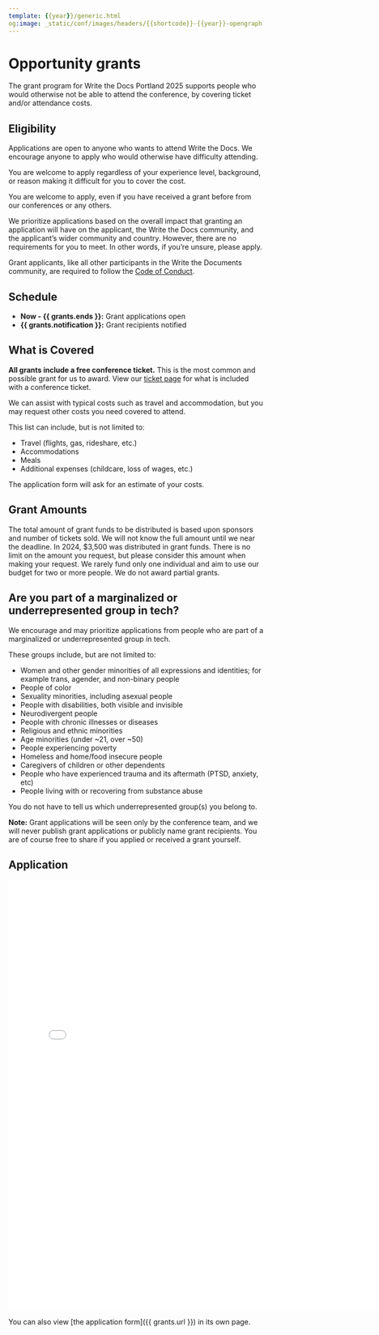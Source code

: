 ```yaml
---
template: {{year}}/generic.html
og:image: _static/conf/images/headers/{{shortcode}}-{{year}}-opengraph.jpg
---
```


# Opportunity grants

The grant program for Write the Docs Portland 2025 supports people who would otherwise not be able to attend the conference, by covering ticket and/or attendance costs. 

## Eligibility

Applications are open to anyone who wants to attend Write the Docs. We encourage anyone to apply who would otherwise have difficulty attending.

You are welcome to apply regardless of your experience level, background, or reason making it difficult for you to cover the cost.

You are welcome to apply, even if you have received a grant before from our conferences or any others.

We prioritize applications based on the overall impact that granting an application will have on the applicant, the Write the Docs community, and the applicant’s wider community and country. However, there are no requirements for you to meet. In other words, if you’re unsure, please apply.

Grant applicants, like all other participants in the Write the Documents community, are required to follow the [Code of Conduct](https://www.writethedocs.org/conf/portland/2025/code-of-conduct/).

## Schedule

- **Now - {{ grants.ends }}:** Grant applications open
- **{{ grants.notification }}:** Grant recipients notified

## What is Covered

**All grants include a free conference ticket.** This is the most common and possible grant for us to award. View our [ticket page](https://www.writethedocs.org/conf/portland/2025/tickets/) for what is included with a conference ticket.

We can assist with typical costs such as travel and accommodation, but you may request other costs you need covered to attend.

This list can include, but is not limited to:

- Travel (flights, gas, rideshare, etc.)
- Accommodations
- Meals
- Additional expenses (childcare, loss of wages, etc.)

The application form will ask for an estimate of your costs.

## Grant Amounts

The total amount of grant funds to be distributed is based upon sponsors and number of tickets sold. We will not know the full amount until we near the deadline. In 2024, $3,500 was distributed in grant funds. There is no limit on the amount you request, but please consider this amount when making your request. We rarely fund only one individual and aim to use our budget for two or more people. We do not award partial grants.

## Are you part of a marginalized or underrepresented group in tech?

We encourage and may prioritize applications from people who are part of a marginalized or underrepresented group in tech. 

These groups include, but are not limited to:

- Women and other gender minorities of all expressions and identities; for example trans, agender, and non-binary people 
- People of color
- Sexuality minorities, including asexual people
- People with disabilities, both visible and invisible
- Neurodivergent people
- People with chronic illnesses or diseases
- Religious and ethnic minorities
- Age minorities (under ~21, over ~50)
- People experiencing poverty
- Homeless and home/food insecure people
- Caregivers of children or other dependents
- People who have experienced trauma and its aftermath (PTSD, anxiety, etc)
- People living with or recovering from substance abuse

You do not have to tell us which underrepresented group(s) you belong to.

**Note:** Grant applications will be seen only by the conference team, and we will never publish grant applications or publicly name grant recipients. You are of course free to share if you applied or received a grant yourself.

## Application

<iframe src="{{ grants.url }}?embedded=true" width="760" height="850" frameborder="0" marginheight="0" marginwidth="0">Loading...</iframe>

You can also view [the application form]({{ grants.url }}) in its own page.

